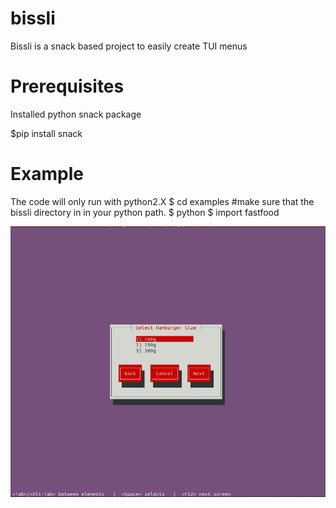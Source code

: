 # bissli
Bissli is  a snack based project to easily create TUI menus

# Prerequisites 
Installed python snack package 

$pip install snack 

# Example 
The code will only run with python2.X 
$ cd examples
#make sure that the bissli directory in in your python path.
$ python
$ import fastfood 

![Fast Food Inital Menu](/examples/fastfood.jpg)
